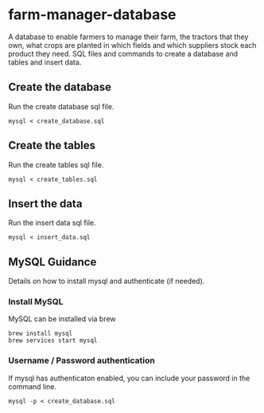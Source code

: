 # farm-manager-database

A database to enable farmers to manage their farm, the tractors that they own, what crops are planted in which fields and which suppliers stock each product they need.
SQL files and commands to create a database and tables and insert data.

## Create the database

Run the create database sql file.

```
mysql < create_database.sql
```

## Create the tables

Run the create tables sql file.

```
mysql < create_tables.sql
```

## Insert the data

Run the insert data sql file.

```
mysql < insert_data.sql
```

## MySQL Guidance

Details on how to install mysql and authenticate (if needed).

### Install MySQL

MySQL can be installed via brew

```
brew install mysql
brew services start mysql
```

### Username / Password authentication

If mysql has authenticaton enabled, you can include your password in the command line.

```
mysql -p < create_database.sql
```
